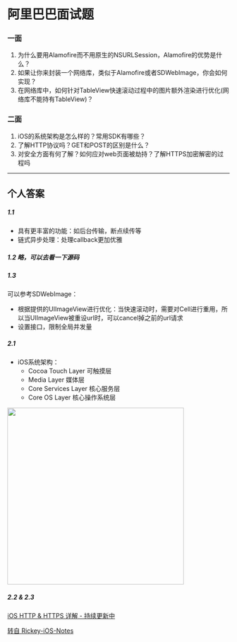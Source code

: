 # 阿里巴巴面试题
### 一面

1. 为什么要用Alamofire而不用原生的NSURLSession，Alamofire的优势是什么？
2. 如果让你来封装一个网络库，类似于Alamofire或者SDWebImage，你会如何实现？
3. 在网络库中，如何针对TableView快速滚动过程中的图片额外渲染进行优化(网络库不能持有TableView)？

### 二面

1. iOS的系统架构是怎么样的？常用SDK有哪些？
2. 了解HTTP协议吗？GET和POST的区别是什么？
3. 对安全方面有何了解？如何应对web页面被劫持？了解HTTPS加密解密的过程吗


-------


## 个人答案

##### 1.1
- 具有更丰富的功能：如后台传输，断点续传等
- 链式异步处理：处理callback更加优雅

##### 1.2 略，可以去看一下源码

##### 1.3
可以参考SDWebImage：
- 根据提供的UIImageView进行优化：当快速滚动时，需要对Cell进行重用，所以当UIImageView被重设url时，可以cancel掉之前的url请求
- 设置接口，限制全局并发量

##### 2.1
- iOS系统架构：
    - Cocoa Touch Layer 可触摸层
    - Media Layer 媒体层
    - Core Services Layer 核心服务层
    - Core OS Layer 核心操作系统层

<img src="http://ac-HSNl7zbI.clouddn.com/3DM9XmGzx1fGWHB9qFcVw1OGWka5izkyXqrLVbhj.jpg" width="400px" />

##### 2.2 & 2.3
[iOS HTTP & HTTPS 详解 - 持续更新中](https://github.com/RickeyBoy/Rickey-iOS-Notes/blob/master/%E7%AC%94%E8%AE%B0/iOS%20HTTP%20%26%20HTTPS%20%E8%AF%A6%E8%A7%A3.md)

[转自 Rickey-iOS-Notes](https://github.com/RickeyBoy/Rickey-iOS-Notes/tree/master/Notes/Interviews)
